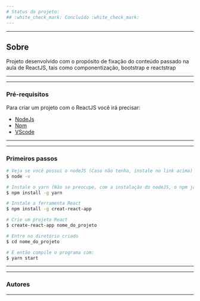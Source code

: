 ```yaml
---
# Status do projeto: 
## :white_check_mark: Concluído :white_check_mark:
---
```


---
## Sobre

Projeto desenvolvido com o propósito de fixação do conteúdo passado na aula de ReactJS, tais como componentização, bootstrap e reactstrap

---

---
### Pré-requisitos

Para criar um projeto com o ReactJS você irá precisar:
<nav>
  <ul>
    <li><a href="https://nodejs.org/en/">NodeJs </a></li>
    <li><a href="https://pt-br.reactjs.org/docs/create-a-new-react-app.html">Npm</a></li>
    <li><a href="https://code.visualstudio.com/Download">VScode</a></li>
  </ul>
</nav>

---

---
### Primeiros passos

```bash
# Veja se você possui o nodeJS (Caso não tenha, instale no link acima)
$ node -v

# Instale o yarn (Não se preocupe, com a instalação do nodeJS, o npm já vem instalado)
$ npm install -g yarn

# Instale a ferramenta React
$ npm install -g creat-react-app

# Crie um projeto React
$ create-react-app nome_do_projeto

# Entre no diretório criado
$ cd nome_do_projeto

# E então compile o programa com:
$ yarn start
```
---

---
### Autores

---
